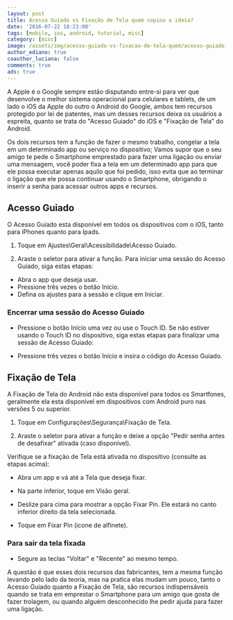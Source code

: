 ```yaml
---
layout: post
title: Acesso Guiado vs Fixação de Tela quem copiou a ideia?
date: '2016-07-22 18:23:00'
tags: [mobile, ios, android, tutorial, misc]
category: [misc]
image: /assets/img/acesso-guiado-vs-fixacao-de-tela-quem/acesso-guiado-vs-fixacao-de-tela-quem.jpg
author_ediano: true
coauthor_luciana: false
comments: true
ads: true
---
```


A Apple é o Google sempre estão disputando entre-si para ver que desenvolve o melhor sistema operacional para celulares e tablets, de um lado o iOS da Apple do outro o Android do Google, ambos tem recursos protegido por lei de patentes, mas um desses recursos deixa os usuários a espreita, quanto se trata do "Acesso Guiado" do iOS e "Fixação de Tela" do Android.

Os dois recursos tem a função de fazer o mesmo trabalho, congelar a tela em um determinado app ou serviço no dispositivo; Vamos supor que o seu amigo te pede o Smartphone emprestado para fazer uma ligação ou enviar uma mensagem, você poder fixa a tela em um determinado app para que ele possa executar apenas aquilo que foi pedido, isso evita que ao terminar o ligação que ele possa continuar usando o Smartphone, obrigando o inserir a senha para acessar outros apps e recursos.

## Acesso Guiado
O Acesso Guiado esta disponível em todos os dispositivos com o iOS, tanto para iPhones quanto para Ipads.

1. Toque em Ajustes\Geral\Acessibilidade\Acesso Guiado.

2. Araste o seletor para ativar a função.
Para iniciar uma sessão do Acesso Guiado, siga estas etapas:

* Abra o app que deseja usar.
* Pressione três vezes o botão Início.
* Defina os ajustes para a sessão e clique em Iniciar.

### Encerrar uma sessão do Acesso Guiado

* Pressione o botão Início uma vez ou use o Touch ID.
Se não estiver usando o Touch ID no dispositivo, siga estas etapas para finalizar uma sessão de Acesso Guiado:

* Pressione três vezes o botão Início e insira o código do Acesso Guiado.

## Fixação de Tela
A Fixação de Tela do Android não esta disponível para todos os Smartfones, geralmente ela esta disponível em dispositivos com Android puro nas versões 5 ou superior.

1. Toque em Configurações\Segurança\Fixação de Tela.

2. Araste o seletor para ativar a função e deixe a opção "Pedir senha antes de desafixar" ativada (caso disponível).

Verifique se a fixação de Tela está ativada no dispositivo (consulte as etapas acima):

* Abra um app e vá até a Tela que deseja fixar.

* Na parte inferior, toque em Visão geral.

* Deslize para cima para mostrar a opção Fixar Pin. Ele estará no canto inferior direito da tela selecionada.

* Toque em Fixar Pin (icone de alfinete).

### Para sair da tela fixada

* Segure as teclas "Voltar" e "Recente" ao mesmo tempo.

A questão é que esses dois recursos das fabricantes, tem a mesma função levando pelo lado da teoria, mas na pratica elas mudam um pouco, tanto o Acesso Guiado quanto a Fixação de Tela, são recursos indispensáveis quando se trata em emprestar o Smartphone para um amigo que gosta de fazer trolagem, ou quando alguém desconhecido lhe pedir ajuda para fazer uma ligação.